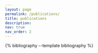 ```yaml
---
layout: page
permalink: /publications/
title: publications
description:
nav: true
nav_order: 2
---
```


<div class="publications">
  {% bibliography --template bibliography %}
</div>

